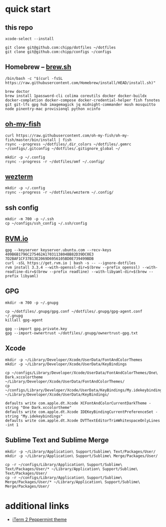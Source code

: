 # quick start

## this repo

```shell
xcode-select --install
```

```shell
git clone git@github.com:chipp/dotfiles ~/dotfiles
git clone git@github.com:chipp/configs ~/configs
```

## Homebrew – [brew.sh](http://brew.sh)

```shell
/bin/bash -c "$(curl -fsSL https://raw.githubusercontent.com/Homebrew/install/HEAD/install.sh)"
```

```shell
brew doctor
brew install 1password-cli colima coreutils docker docker-buildx docker-completion docker-compose docker-credential-helper fish fsnotes git git-lfs gpg hub imagemagick jq midnight-commander mosh mosquitto node pinentry-mac provisionql python xcinfo
```

## [oh-my-fish](https://github.com/oh-my-fish/oh-my-fish)

```shell
curl https://raw.githubusercontent.com/oh-my-fish/oh-my-fish/master/bin/install | fish
rsync --progress ~/dotfiles/.dir_colors ~/dotfiles/.gemrc ~/configs/.gitconfig ~/dotfiles/.gitignore_global ~/

mkdir -p ~/.config
rsync --progress -r ~/dotfiles/omf ~/.config/
```

## [wezterm](https://github.com/wezterm/wezterm)

```shell
mkdir -p ~/.config
rsync --progress -r ~/dotfiles/wezterm ~/.config/
```

## ssh config

```shell
mkdir -m 700 -p ~/.ssh
cp ~/configs/ssh_config ~/.ssh/config
```

## [RVM.io](https://rvm.io)

```shell
gpg --keyserver keyserver.ubuntu.com --recv-keys 409B6B1796C275462A1703113804BB82D39DC0E3 7D2BAF1CF37B13E2069D6956105BD0E739499BDB
curl -sSL https://get.rvm.io | bash -s -- --ignore-dotfiles
rvm install 3.3.4 --with-openssl-dir=$(brew --prefix openssl) --with-readline-dir=$(brew --prefix readline) --with-libyaml-dir=$(brew --prefix libyaml)
```

## GPG

```shell
mkdir -m 700 -p ~/.gnupg

cp ~/dotfiles/.gnupg/gpg.conf ~/dotfiles/.gnupg/gpg-agent.conf ~/.gnupg
killall gpg-agent

gpg --import gpg.private.key
gpg --import-ownertrust ~/dotfiles/.gnupg/ownertrust-gpg.txt
```

## Xcode

```shell
mkdir -p ~/Library/Developer/Xcode/UserData/FontAndColorThemes
mkdir -p ~/Library/Developer/Xcode/UserData/KeyBindings

cp ~/configs/Library/Developer/Xcode/UserData/FontAndColorThemes/One\ Dark.xccolortheme ~/Library/Developer/Xcode/UserData/FontAndColorThemes/
cp ~/configs/Library/Developer/Xcode/UserData/KeyBindings/My.idekeybindings ~/Library/Developer/Xcode/UserData/KeyBindings/

defaults write com.apple.dt.Xcode XCFontAndColorCurrentDarkTheme -string "One Dark.xccolortheme"
defaults write com.apple.dt.Xcode IDEKeyBindingCurrentPreferenceSet -string "My.idekeybindings"
defaults write com.apple.dt.Xcode DVTTextEditorTrimWhitespaceOnlyLines -int 1
```

## Sublime Text and Sublime Merge

```shell
mkdir -p ~/Library/Application\ Support/Sublime\ Text/Packages/User/
mkdir -p ~/Library/Application\ Support/Sublime\ Merge/Packages/User/

cp -r ~/configs/Library/Application\ Support/Sublime\ Text/Packages/User/* ~/Library/Application\ Support/Sublime\ Text/Packages/User/
cp -r ~/configs/Library/Application\ Support/Sublime\ Merge/Packages/User/* ~/Library/Application\ Support/Sublime\ Merge/Packages/User/
```

# additional links

- [iTerm 2 Peppermint theme](https://github.com/dotzero/iTerm-2-Peppermint)
